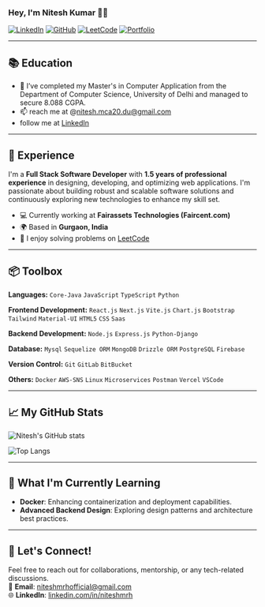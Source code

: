 ### Hey, I'm Nitesh Kumar 👋🏽  


[![LinkedIn](https://img.shields.io/badge/LinkedIn-Nitesh%20Kumar-blue?logo=linkedin&style=flat-square)](https://www.linkedin.com/in/niteshmrh/)
[![GitHub](https://img.shields.io/badge/GitHub-niteshmrh-lightgrey?logo=github&style=flat-square)](https://github.com/niteshmrh)
[![LeetCode](https://img.shields.io/badge/LeetCode-Nitesh%20Kumar-orange?logo=leetcode&style=flat-square)](https://leetcode.com/u/niteshmrh/)
[![Portfolio](https://img.shields.io/badge/Portfolio-Visit%20Now-green?style=flat-square)](https://github.com/niteshmrh)

---

## 📚 Education
- 🌱 I’ve completed my Master's in Computer Application from the Department of Computer Science, University of Delhi and managed to secure 8.088 CGPA.
- 📫 reach me at @nitesh.mca20.du@gmail.com
- follow me at [LinkedIn](https://www.linkedin.com/in/niteshmrh/)

---

## 🚀 Experience
I'm a **Full Stack Software Developer** with **1.5 years of professional experience** in designing, developing, and optimizing web applications. I'm passionate about building robust and scalable software solutions and continuously exploring new technologies to enhance my skill set.

- 💻 Currently working at **Fairassets Technologies (Faircent.com)**
- 🌍 Based in **Gurgaon, India**
- 🧩 I enjoy solving problems on [LeetCode](https://leetcode.com/u/niteshmrh/)

---

## 📦 Toolbox

**Languages:**  `Core-Java` `JavaScript` `TypeScript` `Python`

**Frontend Development:** `React.js` `Next.js` `Vite.js` `Chart.js` `Bootstrap` `Tailwind` `Material-UI` `HTML5` `CSS` `Saas` 

**Backend Development:** `Node.js` `Express.js` `Python-Django`

**Database:** `Mysql` `Sequelize ORM` `MongoDB` `Drizzle ORM` `PostgreSQL` `Firebase`

**Version Control:** `Git` `GitLab` `BitBucket` 

**Others:**  `Docker` `AWS-SNS` `Linux` `Microservices` `Postman` `Vercel` `VSCode`

---


## 📈 My GitHub Stats

![Nitesh's GitHub stats](https://github-readme-stats.vercel.app/api?username=niteshmrh&show_icons=true&theme=radical)

![Top Langs](https://github-readme-stats.vercel.app/api/top-langs/?username=niteshmrh&layout=compact&theme=radical)

---

## 🌱 What I'm Currently Learning
- **Docker**: Enhancing containerization and deployment capabilities.
- **Advanced Backend Design**: Exploring design patterns and architecture best practices.

---

## 🎯 Let's Connect!

Feel free to reach out for collaborations, mentorship, or any tech-related discussions.  
📧 **Email**: [niteshmrhofficial@gmail.com](mailto:niteshmrhofficial@gmail.com)  
🌐 **LinkedIn**: [linkedin.com/in/niteshmrh](https://www.linkedin.com/in/niteshmrh/)
